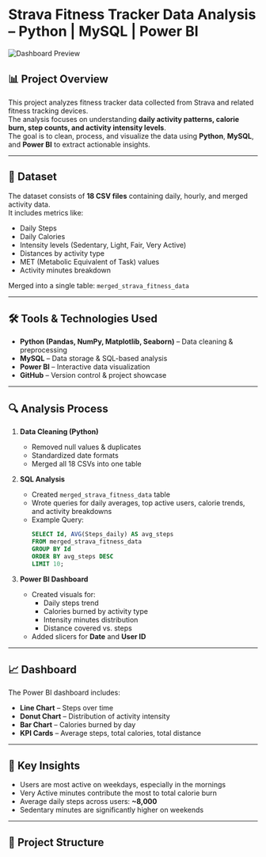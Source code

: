 # Strava Fitness Tracker Data Analysis – Python | MySQL | Power BI

![Dashboard Preview](screenshots/dashboard_preview.png)

## 📊 Project Overview
This project analyzes fitness tracker data collected from Strava and related fitness tracking devices.  
The analysis focuses on understanding **daily activity patterns, calorie burn, step counts, and activity intensity levels**.  
The goal is to clean, process, and visualize the data using **Python**, **MySQL**, and **Power BI** to extract actionable insights.

---

## 📂 Dataset
The dataset consists of **18 CSV files** containing daily, hourly, and merged activity data.  
It includes metrics like:

- Daily Steps
- Daily Calories
- Intensity levels (Sedentary, Light, Fair, Very Active)
- Distances by activity type
- MET (Metabolic Equivalent of Task) values
- Activity minutes breakdown

Merged into a single table: `merged_strava_fitness_data`

---

## 🛠 Tools & Technologies Used
- **Python (Pandas, NumPy, Matplotlib, Seaborn)** – Data cleaning & preprocessing
- **MySQL** – Data storage & SQL-based analysis
- **Power BI** – Interactive data visualization
- **GitHub** – Version control & project showcase

---

## 🔍 Analysis Process
1. **Data Cleaning (Python)**
   - Removed null values & duplicates
   - Standardized date formats
   - Merged all 18 CSVs into one table

2. **SQL Analysis**
   - Created `merged_strava_fitness_data` table
   - Wrote queries for daily averages, top active users, calorie trends, and activity breakdowns
   - Example Query:
     ```sql
     SELECT Id, AVG(Steps_daily) AS avg_steps
     FROM merged_strava_fitness_data
     GROUP BY Id
     ORDER BY avg_steps DESC
     LIMIT 10;
     ```

3. **Power BI Dashboard**
   - Created visuals for:
     - Daily steps trend
     - Calories burned by activity type
     - Intensity minutes distribution
     - Distance covered vs. steps
   - Added slicers for **Date** and **User ID**

---

## 📈 Dashboard
The Power BI dashboard includes:
- **Line Chart** – Steps over time
- **Donut Chart** – Distribution of activity intensity
- **Bar Chart** – Calories burned by day
- **KPI Cards** – Average steps, total calories, total distance

---

## 📌 Key Insights
- Users are most active on weekdays, especially in the mornings
- Very Active minutes contribute the most to total calorie burn
- Average daily steps across users: **~8,000**
- Sedentary minutes are significantly higher on weekends

---

## 📜 Project Structure
